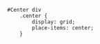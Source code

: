 
    #Center div
        .center {
            display: grid;
            place-items: center;
        }
